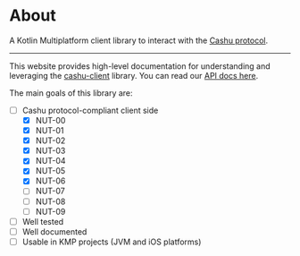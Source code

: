 # About
A Kotlin Multiplatform client library to interact with the [Cashu protocol].

---

This website provides high-level documentation for understanding and leveraging the [cashu-client] library. You can read our [API docs here].

The main goals of this library are:  

- [ ] Cashu protocol-compliant client side
    - [x] NUT-00
    - [x] NUT-01
    - [x] NUT-02
    - [x] NUT-03
    - [x] NUT-04
    - [x] NUT-05
    - [x] NUT-06
    - [ ] NUT-07
    - [ ] NUT-08
    - [ ] NUT-09
- [ ] Well tested
- [ ] Well documented
- [ ] Usable in KMP projects (JVM and iOS platforms)  
<br>

[Cashu protocol]: https://github.com/cashubtc/nuts
[cashu-client]: https://github.com/thunderbiscuit/cashu-client
[API docs here]: ./api/
